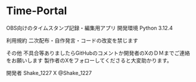 # Time-Portal
OBS向けのタイムスタンプ記録・編集用アプリ
開発環境
Python 3.12.4

利用規約
二次配布・自作発言・コードの改変を禁じます

その他
不具合等ありましたらGitHubのコメントか開発者のXのＤＭまでご連絡をお願いします
製作者のXをフォローしてくださると大変助かります。

開発者
Shake_1227 
X @Shake_1227

